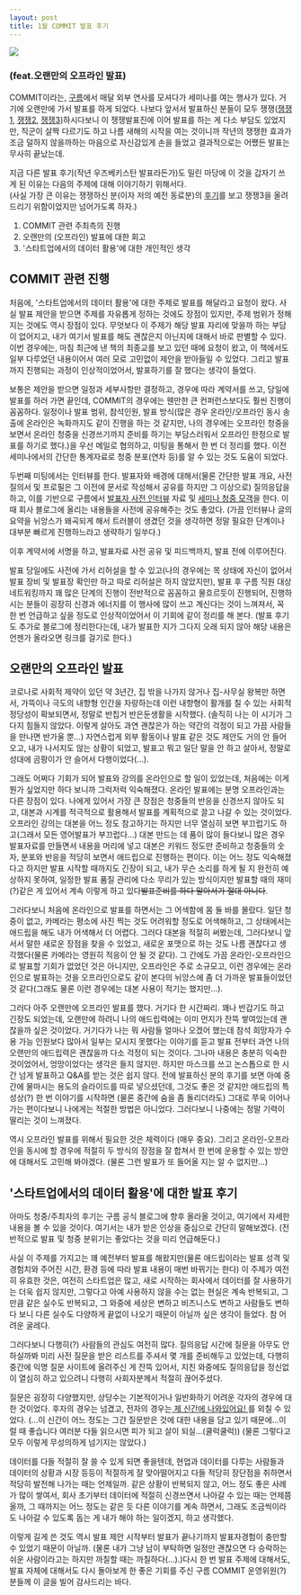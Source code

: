 ```yaml
---
layout: post
title: 1월 COMMIT 발표 후기
---
```


[![](https://cojette.files.wordpress.com/2023/01/image.png?w=1024)](https://cojette.files.wordpress.com/2023/01/image.png)

### (feat.오랜만의 오프라인 발표)

COMMIT이라는, [구름](https://goorm.io/)에서 매달 외부 연사를 모셔다가 세미나를 여는 행사가 있다. 거기에 오랜만에 가서 발표를 하게 되었다. 나보다 앞서서 발표하신 분들이 모두 쟁쟁([쟁쟁1](https://blog.goorm.io/daemyungkang/), [쟁쟁2](https://blog.goorm.io/commit_1st/), [쟁쟁3](https://blog.goorm.io/raccoony/))하시다보니 이 쟁쟁발표진에 이어 발표를 하는 게 다소 부담도 있었지만, 직군이 살짝 다르기도 하고 나름 새해의 시작을 여는 것이니까 작년의 쟁쟁한 효과가 조금 덜하지 않을까하는 마음으로 자신감있게 손을 들었고 결과적으로는 어쨌든 발표는 무사히 끝났는데.

지금 다른 발표 후기(작년 우즈베키스탄 발표라든가)도 밀린 마당에 이 것을 갑자기 쓰게 된 이유는 다음의 주제에 대해 이야기하기 위해서다.\
(사실 가장 큰 이유는 쟁쟁하신 분(이자 저의 예전 동료분)의 [후기](https://blog.raccoony.dev/experience-of-speaking-at-commit-from-goorm-edu/)를 보고 쟁쟁3을 올려드리기 위함이었지만 넘어가도록 하자.)

1.  COMMIT 관련 주최측의 진행
2.  오랜만의 (오프라인) 발표에 대한 회고
3.  '스타트업에서의 데이터 활용'에 대한 개인적인 생각

COMMIT 관련 진행
------------

처음에, '스타트업에서의 데이터 활용'에 대한 주제로 발표를 해달라고 요청이 왔다. 사실 발표 제안을 받으면 주제를 자유롭게 정하는 것에도 장점이 있지만, 주제 범위가 정해지는 것에도 역시 장점이 있다. 무엇보다 이 주제가 해당 발표 자리에 맞을까 하는 부담이 없어지고, 내가 여기서 발표를 해도 괜찮은지 아닌지에 대해서 바로 판별할 수 있다. 이번 경우에는, 마침 최근에 낸 책의 최종교를 보고 있던 때에 요청이 왔고, 이 책에서도 일부 다루었던 내용이어서 여러 모로 고민없이 제안을 받아들일 수 있었다. 그리고 발표까지 진행되는 과정이 인상적이었어서, 발표하기를 잘 했다는 생각이 들었다.

보통은 제안을 받으면 일정과 세부사항만 결정하고, 경우에 따라 계약서를 쓰고, 당일에 발표를 하러 가면 끝인데, COMMIT의 경우에는 웬만한 큰 컨퍼런스보다도 훨씬 진행이 꼼꼼하다. 일정이나 발표 범위, 참석인원, 발표 방식(많은 경우 온라인/오프라인 동시 송출에 온라인은 녹화까지도 같이 진행을 하는 것 같지만, 나의 경우에는 오프라인 청중을 보면서 온라인 청중을 신경쓰기까지 준비를 하기는 부담스러워서 오프라인 한정으로 발표를 하기로 했다.)을 우선 메일로 협의하고, 미팅을 통해서 한 번 더 정리를 했다. 이전 세미나에서의 간단한 통계자료로 청중 분포(연차 등)를 알 수 있는 것도 도움이 되었다.

두번째 미팅에서는 인터뷰를 한다. 발표자와 배경에 대해서(물론 간단한 발표 개요, 사전 질의서 및 프로필은 그 이전에 문서로 작성해서 공유를 하지만 그 이상으로) 질의응답을 하고, 이를 기반으로 구름에서 [발표자 사전 인터뷰](https://blog.goorm.io/jeongmin_kwon/) 자료 및 [세미나 청중 모객](https://blog.goorm.io/commit_4th/)을 한다. 이 때 회사 블로그에 올리는 내용들을 사전에 공유해주는 것도 좋았다. (가끔 인터뷰나 글의 요약을 뉘앙스가 왜곡되게 해서 트러블이 생겼던 것을 생각하면 정말 필요한 단계이나 대부분 빠르게 진행하느라고 생략하기 일쑤다.)

이후 계약서에 서명을 하고, 발표자료 사전 공유 및 피드백까지, 발표 전에 이루어진다.

발표 당일에도 사전에 가서 리허설을 할 수 있고(나의 경우에는 목 상태에 자신이 없어서 발표 장비 및 발표장 확인만 하고 따로 리허설은 하지 않았지만), 발표 후 구름 직원 대상 네트워킹까지 꽤 많은 단계의 진행이 전반적으로 꼼꼼하고 물흐르듯이 진행되어, 진행하시는 분들이 굉장히 신경과 에너지를 이 행사에 많이 쓰고 계신다는 것이 느껴져서, 꼭 한 번 언급하고 싶을 정도로 인상적이었어서 이 기회에 같이 정리를 해 본다. (발표 후기도 추가로 블로그에 정리한다는데, 내가 발표한 지가 그다지 오래 되지 않아 해당 내용은 언젠가 올라오면 링크를 걸기로 한다.)

오랜만의 오프라인 발표
------------

코로나로 사회적 제약이 있던 약 3년간, 집 밖을 나가지 않거나 집-사무실 왕복만 하면서, 가뜩이나 극도의 내향형 인간을 자랑하는데 이런 내향형이 활개를 칠 수 있는 사회적 정당성이 확보되면서, 정말로 반칩거 반은둔생활을 시작했다. (솔직히 나는 이 시기가 그다지 힘들지 않았다. 이렇게 살아도 과연 괜찮은가 하는 약간의 걱정이 되고 가끔 사람들을 만나면 반가울 뿐...) 자연스럽게 외부 활동이나 발표 같은 것도 제안도 거의 안 들어오고, 내가 나서지도 않는 상황이 되었고, 발표고 뭐고 일단 말을 안 하고 살아서, 정말로 성대에 곰팡이가 안 슬어서 다행이었다(...).

그래도 어쩌다 기회가 되어 발표와 강의를 온라인으로 할 일이 있었는데, 처음에는 이게 뭔가 싶었지만 하다 보니까 그럭저럭 익숙해졌다. 온라인 발표에는 분명 오프라인과는 다른 장점이 있다. 나에게 있어서 가장 큰 장점은 청중들의 반응을 신경쓰지 않아도 되고, 대본과 시계를 적극적으로 활용해서 발표를 계획적으로 끌고 나갈 수 있는 것이었다. 오프라인 강의는 대본을 어느 정도 참고하기는 하지만 너무 열심히 보면 부끄럽기도 하고(그래서 모든 영어발표가 부끄럽다...) 대본 만드는 데 품이 많이 들다보니 많은 경우 발표자료를 만들면서 내용을 머리에 넣고 대본은 키워드 정도만 준비하고 청중들의 숫자, 분포와 반응을 적당히 보면서 애드립으로 진행하는 편이다. 이는 어느 정도 익숙해졌다고 하지만 발표 시작할 때까지도 긴장이 되고, 내가 무슨 소리를 하게 될 지 완전히 예상하지 못하여, 일정한 발표 품질 관리에 다소 무리가 있는 방식이지만 발표할 때의 재미(?)같은 게 있어서 계속 이렇게 하고 있다~~발표준비를 하다 말아서가 절대 아니다~~.

그러다보니 처음에 온라인으로 발표를 하면서는 그 어색함에 몸 둘 바를 몰랐다. 일단 청중이 없고, 카메라는 평소에 사진 찍는 것도 어려워할 정도로 어색해하고, 그 상태에서는 애드립을 해도 내가 어색해서 더 어렵다. 그러다 대본을 적절히 써봤는데, 그러다보니 앞서서 말한 새로운 장점을 찾을 수 있었고, 새로운 포맷으로 하는 것도 나름 괜찮다고 생각했다(물론 카메라는 영원히 적응이 안 될 것 같다). 그 간에도 가끔 온라인-오프라인으로 발표할 기회가 없었던 것은 아니지만, 오프라인은 주로 소규모고, 이런 경우에는 온라인으로 발표하는 것을 오프라인으로도 같이 본다의 뉘앙스에 좀 더 가까운 발표들이었던 것 같다(그래도 물론 이런 경우에는 대본 사용이 적기는 했지만...).

그러다 아주 오랜만에 오프라인 발표를 했다. 거기다 한 시간짜리. 꽤나 반갑기도 하고 긴장도 되었는데, 오랜만에 하려니 나의 애드립력에는 이미 먼지가 잔뜩 쌓여있는데 괜찮을까 싶은 것이었다. 거기다가 나는 뭐 사람들 얼마나 오겠어 했는데 참석 희망자가 수용 가능 인원보다 많아서 일부는 모시지 못했다는 이야기를 듣고 발표 전부터 과연 나의 오랜만의 애드립력은 괜찮을까 다소 걱정이 되는 것이다. 그나마 내용은 충분히 익숙한 것이었어서, 엉망이었다는 생각은 들지 않지만. 하지만 마스크를 쓰고 논스톱으로 한 시간 넘게 발표하고 Q&A를 받는 것은 쉽지 않다. 전에 발표하신 분의 후기를 보면 아예 중간에 물마시는 용도의 슬라이드를 따로 넣으셨던데, 그것도 좋은 것 같지만 애드립의 특성상(?) 한 번 이야기를 시작하면 (물론 중간에 숨을 좀 돌리더라도) 그대로 쭈욱 이어나가는 편이다보니 나에게는 적절한 방법은 아니었다. 그러다보니 나중에는 정말 기력이 딸리는 것이 느껴졌다.

역시 오프라인 발표를 위해서 필요한 것은 체력이다 (매우 중요). 그리고 온라인-오프라인을 동시에 할 경우에 적절히 두 방식의 장점을 잘 합쳐서 한 번에 운용할 수 있는 방안에 대해서도 고민해 봐야겠다. (물론 그런 발표가 또 들어올 지는 알 수 없지만...)

'스타트업에서의 데이터 활용'에 대한 발표 후기
--------------------------

아마도 청중/주최자의 후기는 구름 공식 블로그에 향후 올라올 것이고, 여기에서 자세한 내용을 볼 수 있을 것이다. 여기서는 내가 받은 인상을 중심으로 간단히 말해보겠다. (전반적으로 발표 및 청중 분위기는 좋았다는 것을 미리 언급해둔다.)

사실 이 주제를 가지고는 꽤 예전부터 발표를 해왔지만(물론 애드립이라는 발표 성격 및 경험치와 주어진 시간, 환경 등에 따라 발표 내용이 매번 바뀌기는 한다) 이 주제가 여전히 유효한 것은, 여전히 스타트업은 많고, 새로 시작하는 회사에서 데이터를 잘 사용하기는 더욱 쉽지 않지만, 그렇다고 아예 사용하지 않을 수는 없는 현실은 계속 반복되고, 그만큼 같은 실수도 반복되고, 그 와중에 세상은 변하고 비즈니스도 변하고 사람들도 변하다 보니 다른 실수도 다양하게 끝없이 나오기 때문이 아닐까 싶은 생각이 들었다. 참 어려운 굴레다.

그러다보니 다행히(?) 사람들의 관심도 여전히 많다. 질의응답 시간에 질문을 아무도 안 하실까봐 미리 사전 질문을 받은 리스트를 주셔서 몇 개를 준비해두고 있었는데, 다행히 중간에 익명 질문 사이트에 올려주신 게 잔뜩 있어서, 지친 와중에도 질의응답을 정신없이 열심히 하고 있으려니 다행히 사회자분께서 적절히 끊어주셨다.

질문은 굉장히 다양했지만, 상당수는 기본적이거나 일반화하기 어려운 각자의 경우에 대한 것이었다. 후자의 경우는 넘겼고, 전자의 경우는[ 제 신간에 나와있어요! ](https://www.aladin.co.kr/shop/wproduct.aspx?ItemId=307910670)를 외칠 수 있었다. (...이 신간이 어느 정도는 그간 질문받은 것에 대한 내용을 담고 있기 때문에...이럴 때 좋습니다 여러분 다들 읽으시면 피가 되고 살이 되실...(쿨럭쿨럭)) (물론 그렇다고 모두 이렇게 무성의하게 넘기지는 않았다.)

데이터를 다들 적절히 잘 쓸 수 있게 되면 좋을텐데, 현업과 데이터를 다루는 사람들과 데이터의 상황과 시장 등등이 적절하게 잘 맞아떨어지고 다들 적당히 장단점을 취하면서 적당히 발전해 나가는 때는 언제일까. 같은 상황이 반복되지 않고, 어느 정도 좋은 사례가 많이 쌓여서, 회사 초기부터 데이터에 적절히 신경쓰면서 나아갈 수 있는 때는 언제쯤 올까, 그 때까지는 어느 정도는 같은 듯 다른 이야기를 계속 하면서, 그래도 조금씩이라도 나아갈 수 있도록 돕는 게 내가 해야 하는 일이겠지, 하고 생각했다.

이렇게 길게 쓴 것도 역시 발표 제안 시작부터 발표가 끝나기까지 발표자경험이 충만할 수 있었기 때문이 아닐까. (물론 내가 그냥 남이 부탁하면 일정만 괜찮으면 다 승락하는 쉬운 사람이라고는 하지만 까칠할 때는 까칠하다(...).)다시 한 번 발표 주제에 대해서도, 발표 자체에 대해서도 다시 돌아보게 한 좋은 기회를 주신 구름 COMMIT 운영위원(?) 분들께 이 글을 빌어 감사드리는 바다.
